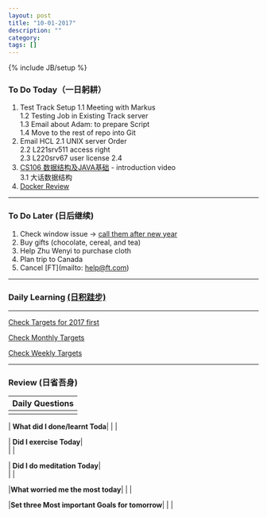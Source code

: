 ```yaml
---
layout: post
title: "10-01-2017"
description: ""
category: 
tags: []
---
```

{% include JB/setup %}


### To Do Today（一日躬耕）

1. Test Track Setup 
	1.1 Meeting with Markus <br />
	1.2 Testing Job in Existing Track server <br />
	1.3 Email about Adam: to prepare Script <br />
	1.4 Move to the rest of repo into Git <br />
2. Email HCL 
	2.1 UNIX server Order  
	2.2 L221srv511 access right  
	2.3 L220srv67 user license 
	2.4  
3. [CS106 数据结构及JAVA基础](https://www.bittiger.io/livecourses/9jfxfp77uQm5ZTMJJ) - introduction video <br />
	3.1  大话数据结构 
4. [Docker Review](https://github.com/wsargent/docker-cheat-sheet)

---

### To Do Later (日后继续) 
1. Check window issue -> [call them after new year](http://neil526.tripod.com/)
2. Buy gifts (chocolate, cereal, and tea)
3. Help Zhu Wenyi to purchase cloth 
5. Plan trip to Canada
6. Cancel [FT](mailto: help@ft.com)

---

### Daily Learning [(日积跬步)](https://yitianxu.github.io/2017/01/05/learning-summary)


---

[Check Targets for 2017 first](https://yitianxu.github.io/2016/12/30/resolution-for-2017)

[Check Monthly Targets](https://yitianxu.github.io/pages/monthly%20targets/Monthly)

[Check Weekly Targets](https://yitianxu.github.io/pages/weekly%20targets/Weekly%20Targets) 

---

### Review (日省吾身)

| Daily Questions                   |                                           
|:----------------------------------|
|                                   |

| **What did I done/learnt Toda**| 
|    |

| **Did I exercise Today**|          
|     |

| **Did I do meditation Today**|          
|     |

|**What worried me the most today**|
|                                |

|**Set three Most important Goals for tomorrow**|
|                                        |
